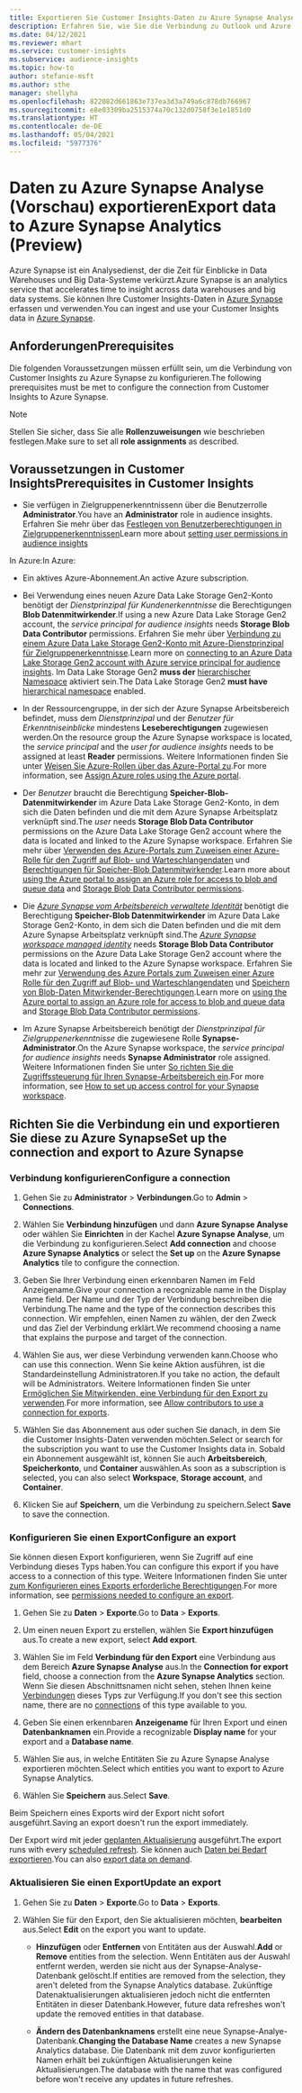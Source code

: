 ```yaml
---
title: Exportieren Sie Customer Insights-Daten zu Azure Synapse Analyse
description: Erfahren Sie, wie Sie die Verbindung zu Outlook und Azure Synapse Analyse konfigurieren.
ms.date: 04/12/2021
ms.reviewer: mhart
ms.service: customer-insights
ms.subservice: audience-insights
ms.topic: how-to
author: stefanie-msft
ms.author: sthe
manager: shellyha
ms.openlocfilehash: 822082d661863e737ea3d3a749a6c878db766967
ms.sourcegitcommit: e8e03309ba2515374a70c132d0758f3e1e1851d0
ms.translationtype: HT
ms.contentlocale: de-DE
ms.lasthandoff: 05/04/2021
ms.locfileid: "5977376"
---
```

# <a name="export-data-to-azure-synapse-analytics-preview"></a><span data-ttu-id="c301c-103">Daten zu Azure Synapse Analyse (Vorschau) exportieren</span><span class="sxs-lookup"><span data-stu-id="c301c-103">Export data to Azure Synapse Analytics (Preview)</span></span>

<span data-ttu-id="c301c-104">Azure Synapse ist ein Analysedienst, der die Zeit für Einblicke in Data Warehouses und Big Data-Systeme verkürzt.</span><span class="sxs-lookup"><span data-stu-id="c301c-104">Azure Synapse is an analytics service that accelerates time to insight across data warehouses and big data systems.</span></span> <span data-ttu-id="c301c-105">Sie können Ihre Customer Insights-Daten in [Azure Synapse](/azure/synapse-analytics/overview-what-is) erfassen und verwenden.</span><span class="sxs-lookup"><span data-stu-id="c301c-105">You can ingest and use your Customer Insights data in [Azure Synapse](/azure/synapse-analytics/overview-what-is).</span></span>

## <a name="prerequisites"></a><span data-ttu-id="c301c-106">Anforderungen</span><span class="sxs-lookup"><span data-stu-id="c301c-106">Prerequisites</span></span>

<span data-ttu-id="c301c-107">Die folgenden Voraussetzungen müssen erfüllt sein, um die Verbindung von Customer Insights zu Azure Synapse zu konfigurieren.</span><span class="sxs-lookup"><span data-stu-id="c301c-107">The following prerequisites must be met to configure the connection from Customer Insights to Azure Synapse.</span></span>

> [!NOTE]
> <span data-ttu-id="c301c-108">Stellen Sie sicher, dass Sie alle **Rollenzuweisungen** wie beschrieben festlegen.</span><span class="sxs-lookup"><span data-stu-id="c301c-108">Make sure to set all **role assignments** as described.</span></span>  

## <a name="prerequisites-in-customer-insights"></a><span data-ttu-id="c301c-109">Voraussetzungen in Customer Insights</span><span class="sxs-lookup"><span data-stu-id="c301c-109">Prerequisites in Customer Insights</span></span>

* <span data-ttu-id="c301c-110">Sie verfügen in Zielgruppenerkenntnissenn über die Benutzerrolle **Administrator**.</span><span class="sxs-lookup"><span data-stu-id="c301c-110">You have an **Administrator** role in audience insights.</span></span> <span data-ttu-id="c301c-111">Erfahren Sie mehr über das [Festlegen von Benutzerberechtigungen in Zielgruppenerkenntnissen](permissions.md#assign-roles-and-permissions)</span><span class="sxs-lookup"><span data-stu-id="c301c-111">Learn more about [setting user permissions in audience insights](permissions.md#assign-roles-and-permissions)</span></span>

<span data-ttu-id="c301c-112">In Azure:</span><span class="sxs-lookup"><span data-stu-id="c301c-112">In Azure:</span></span> 

- <span data-ttu-id="c301c-113">Ein aktives Azure-Abonnement.</span><span class="sxs-lookup"><span data-stu-id="c301c-113">An active Azure subscription.</span></span>

- <span data-ttu-id="c301c-114">Bei Verwendung eines neuen Azure Data Lake Storage Gen2-Konto benötigt der *Dienstprinzipal für Kundenerkenntnisse* die Berechtigungen **Blob Datenmitwirkender**.</span><span class="sxs-lookup"><span data-stu-id="c301c-114">If using a new Azure Data Lake Storage Gen2 account, the *service principal for audience insights* needs **Storage Blob Data Contributor** permissions.</span></span> <span data-ttu-id="c301c-115">Erfahren Sie mehr über [Verbindung zu einem Azure Data Lake Storage Gen2-Konto mit Azure-Dienstprinzipal für Zielgruppenerkenntnisse](connect-service-principal.md).</span><span class="sxs-lookup"><span data-stu-id="c301c-115">Learn more on [connecting to an Azure Data Lake Storage Gen2 account with Azure service principal for audience insights](connect-service-principal.md).</span></span> <span data-ttu-id="c301c-116">Im Data Lake Storage Gen2 **muss der** [hierarchischer Namespace](/azure/storage/blobs/data-lake-storage-namespace) aktiviert sein.</span><span class="sxs-lookup"><span data-stu-id="c301c-116">The Data Lake Storage Gen2 **must have** [hierarchical namespace](/azure/storage/blobs/data-lake-storage-namespace) enabled.</span></span>

- <span data-ttu-id="c301c-117">In der Ressourcengruppe, in der sich der Azure Synapse Arbeitsbereich befindet, muss dem *Dienstprinzipal* und der *Benutzer für Erkenntniseinblicke* mindestens **Leseberechtigungen** zugewiesen werden.</span><span class="sxs-lookup"><span data-stu-id="c301c-117">On the resource group the Azure Synapse workspace is located, the *service principal* and the *user for audience insights* needs to be assigned at least **Reader** permissions.</span></span> <span data-ttu-id="c301c-118">Weitere Informationen finden Sie unter [Weisen Sie Azure-Rollen über das Azure-Portal zu](/azure/role-based-access-control/role-assignments-portal).</span><span class="sxs-lookup"><span data-stu-id="c301c-118">For more information, see [Assign Azure roles using the Azure portal](/azure/role-based-access-control/role-assignments-portal).</span></span>

- <span data-ttu-id="c301c-119">Der *Benutzer* braucht die Berechtigung **Speicher-Blob-Datenmitwirkender** im Azure Data Lake Storage Gen2-Konto, in dem sich die Daten befinden und die mit dem Azure Synapse Arbeitsplatz verknüpft sind.</span><span class="sxs-lookup"><span data-stu-id="c301c-119">The *user* needs **Storage Blob Data Contributor** permissions on the Azure Data Lake Storage Gen2 account where the data is located and linked to the Azure Synapse workspace.</span></span> <span data-ttu-id="c301c-120">Erfahren Sie mehr über [Verwenden des Azure-Portals zum Zuweisen einer Azure-Rolle für den Zugriff auf Blob- und Warteschlangendaten](/azure/storage/common/storage-auth-aad-rbac-portal) und [Berechtigungen für Speicher-Blob Datenmitwirkender](/azure/role-based-access-control/built-in-roles#storage-blob-data-contributor).</span><span class="sxs-lookup"><span data-stu-id="c301c-120">Learn more about [using the Azure portal to assign an Azure role for access to blob and queue data](/azure/storage/common/storage-auth-aad-rbac-portal) and [Storage Blob Data Contributor permissions](/azure/role-based-access-control/built-in-roles#storage-blob-data-contributor).</span></span>

- <span data-ttu-id="c301c-121">Die *[Azure Synapse vom Arbeitsbereich verwaltete Identität](/azure/synapse-analytics/security/synapse-workspace-managed-identity)* benötigt die Berechtigung **Speicher-Blob Datenmitwirkender** im Azure Data Lake Storage Gen2-Konto, in dem sich die Daten befinden und die mit dem Azure Synapse Arbeitsplatz verknüpft sind.</span><span class="sxs-lookup"><span data-stu-id="c301c-121">The *[Azure Synapse workspace managed identity](/azure/synapse-analytics/security/synapse-workspace-managed-identity)* needs **Storage Blob Data Contributor** permissions on the Azure Data Lake Storage Gen2 account where the data is located and linked to the Azure Synapse workspace.</span></span> <span data-ttu-id="c301c-122">Erfahren Sie mehr zur [Verwendung des Azure Portals zum Zuweisen einer Azure Rolle für den Zugriff auf Blob- und Warteschlangendaten](/azure/storage/common/storage-auth-aad-rbac-portal) und [Speichern von Blob-Daten Mitwirkender-Berechtigungen](/azure/role-based-access-control/built-in-roles#storage-blob-data-contributor).</span><span class="sxs-lookup"><span data-stu-id="c301c-122">Learn more on [using the Azure portal to assign an Azure role for access to blob and queue data](/azure/storage/common/storage-auth-aad-rbac-portal) and [Storage Blob Data Contributor permissions](/azure/role-based-access-control/built-in-roles#storage-blob-data-contributor).</span></span>

- <span data-ttu-id="c301c-123">Im Azure Synapse Arbeitsbereich benötigt der *Dienstprinzipal für Zielgruppenerkenntnisse* die zugewiesene Rolle **Synapse-Administrator**.</span><span class="sxs-lookup"><span data-stu-id="c301c-123">On the Azure Synapse workspace, the *service principal for audience insights* needs **Synapse Administrator** role assigned.</span></span> <span data-ttu-id="c301c-124">Weitere Informationen finden Sie unter [So richten Sie die Zugriffssteuerung für Ihren Synapse-Arbeitsbereich ein](/azure/synapse-analytics/security/how-to-set-up-access-control).</span><span class="sxs-lookup"><span data-stu-id="c301c-124">For more information, see [How to set up access control for your Synapse workspace](/azure/synapse-analytics/security/how-to-set-up-access-control).</span></span>

## <a name="set-up-the-connection-and-export-to-azure-synapse"></a><span data-ttu-id="c301c-125">Richten Sie die Verbindung ein und exportieren Sie diese zu Azure Synapse</span><span class="sxs-lookup"><span data-stu-id="c301c-125">Set up the connection and export to Azure Synapse</span></span>

### <a name="configure-a-connection"></a><span data-ttu-id="c301c-126">Verbindung konfigurieren</span><span class="sxs-lookup"><span data-stu-id="c301c-126">Configure a connection</span></span>

1. <span data-ttu-id="c301c-127">Gehen Sie zu **Administrator** > **Verbindungen**.</span><span class="sxs-lookup"><span data-stu-id="c301c-127">Go to **Admin** > **Connections**.</span></span>

1. <span data-ttu-id="c301c-128">Wählen Sie **Verbindung hinzufügen** und dann **Azure Synapse Analyse** oder wählen Sie **Einrichten** in der Kachel **Azure Synapse Analyse**, um die Verbindung zu konfigurieren.</span><span class="sxs-lookup"><span data-stu-id="c301c-128">Select **Add connection** and choose **Azure Synapse Analytics** or select the **Set up** on the **Azure Synapse Analytics** tile to configure the connection.</span></span>

1. <span data-ttu-id="c301c-129">Geben Sie Ihrer Verbindung einen erkennbaren Namen im Feld Anzeigename.</span><span class="sxs-lookup"><span data-stu-id="c301c-129">Give your connection a recognizable name in the Display name field.</span></span> <span data-ttu-id="c301c-130">Der Name und der Typ der Verbindung beschreiben die Verbindung.</span><span class="sxs-lookup"><span data-stu-id="c301c-130">The name and the type of the connection describes this connection.</span></span> <span data-ttu-id="c301c-131">Wir empfehlen, einen Namen zu wählen, der den Zweck und das Ziel der Verbindung erklärt.</span><span class="sxs-lookup"><span data-stu-id="c301c-131">We recommend choosing a name that explains the purpose and target of the connection.</span></span>

1. <span data-ttu-id="c301c-132">Wählen Sie aus, wer diese Verbindung verwenden kann.</span><span class="sxs-lookup"><span data-stu-id="c301c-132">Choose who can use this connection.</span></span> <span data-ttu-id="c301c-133">Wenn Sie keine Aktion ausführen, ist die Standardeinstellung Administratoren.</span><span class="sxs-lookup"><span data-stu-id="c301c-133">If you take no action, the default will be Administrators.</span></span> <span data-ttu-id="c301c-134">Weitere Informationen finden Sie unter [Ermöglichen Sie Mitwirkenden, eine Verbindung für den Export zu verwenden](connections.md#allow-contributors-to-use-a-connection-for-exports).</span><span class="sxs-lookup"><span data-stu-id="c301c-134">For more information, see [Allow contributors to use a connection for exports](connections.md#allow-contributors-to-use-a-connection-for-exports).</span></span>

1. <span data-ttu-id="c301c-135">Wählen Sie das Abonnement aus oder suchen Sie danach, in dem Sie die Customer Insights-Daten verwenden möchten.</span><span class="sxs-lookup"><span data-stu-id="c301c-135">Select or search for the subscription you want to use the Customer Insights data in.</span></span> <span data-ttu-id="c301c-136">Sobald ein Abonnement ausgewählt ist, können Sie auch **Arbeitsbereich**, **Speicherkonto**, und **Container** auswählen.</span><span class="sxs-lookup"><span data-stu-id="c301c-136">As soon as a subscription is selected, you can also select **Workspace**, **Storage account**, and **Container**.</span></span>

1. <span data-ttu-id="c301c-137">Klicken Sie auf **Speichern**, um die Verbindung zu speichern.</span><span class="sxs-lookup"><span data-stu-id="c301c-137">Select **Save** to save the connection.</span></span>

### <a name="configure-an-export"></a><span data-ttu-id="c301c-138">Konfigurieren Sie einen Export</span><span class="sxs-lookup"><span data-stu-id="c301c-138">Configure an export</span></span>

<span data-ttu-id="c301c-139">Sie können diesen Export konfigurieren, wenn Sie Zugriff auf eine Verbindung dieses Typs haben.</span><span class="sxs-lookup"><span data-stu-id="c301c-139">You can configure this export if you have access to a connection of this type.</span></span> <span data-ttu-id="c301c-140">Weitere Informationen finden Sie unter [zum Konfigurieren eines Exports erforderliche Berechtigungen](export-destinations.md#set-up-a-new-export).</span><span class="sxs-lookup"><span data-stu-id="c301c-140">For more information, see [permissions needed to configure an export](export-destinations.md#set-up-a-new-export).</span></span>

1. <span data-ttu-id="c301c-141">Gehen Sie zu **Daten** > **Exporte**.</span><span class="sxs-lookup"><span data-stu-id="c301c-141">Go to **Data** > **Exports**.</span></span>

1. <span data-ttu-id="c301c-142">Um einen neuen Export zu erstellen, wählen Sie **Export hinzufügen** aus.</span><span class="sxs-lookup"><span data-stu-id="c301c-142">To create a new export, select **Add export**.</span></span>

1. <span data-ttu-id="c301c-143">Wählen Sie im Feld **Verbindung für den Export** eine Verbindung aus dem Bereich **Azure Synapse Analyse** aus.</span><span class="sxs-lookup"><span data-stu-id="c301c-143">In the **Connection for export** field, choose a connection from the **Azure Synapse Analytics** section.</span></span> <span data-ttu-id="c301c-144">Wenn Sie diesen Abschnittsnamen nicht sehen, stehen Ihnen keine [Verbindungen](connections.md) dieses Typs zur Verfügung.</span><span class="sxs-lookup"><span data-stu-id="c301c-144">If you don't see this section name, there are no [connections](connections.md) of this type available to you.</span></span>

1. <span data-ttu-id="c301c-145">Geben Sie einen erkennbaren **Anzeigename** für Ihren Export und einen **Datenbanknamen** ein.</span><span class="sxs-lookup"><span data-stu-id="c301c-145">Provide a recognizable **Display name** for your export and a **Database name**.</span></span>

1. <span data-ttu-id="c301c-146">Wählen Sie aus, in welche Entitäten Sie zu Azure Synapse Analyse exportieren möchten.</span><span class="sxs-lookup"><span data-stu-id="c301c-146">Select which entities you want to export to Azure Synapse Analytics.</span></span>

1. <span data-ttu-id="c301c-147">Wählen Sie **Speichern** aus.</span><span class="sxs-lookup"><span data-stu-id="c301c-147">Select **Save**.</span></span>

<span data-ttu-id="c301c-148">Beim Speichern eines Exports wird der Export nicht sofort ausgeführt.</span><span class="sxs-lookup"><span data-stu-id="c301c-148">Saving an export doesn't run the export immediately.</span></span>

<span data-ttu-id="c301c-149">Der Export wird mit jeder [geplanten Aktualisierung](system.md#schedule-tab) ausgeführt.</span><span class="sxs-lookup"><span data-stu-id="c301c-149">The export runs with every [scheduled refresh](system.md#schedule-tab).</span></span> <span data-ttu-id="c301c-150">Sie können auch [Daten bei Bedarf exportieren](export-destinations.md#run-exports-on-demand).</span><span class="sxs-lookup"><span data-stu-id="c301c-150">You can also [export data on demand](export-destinations.md#run-exports-on-demand).</span></span>

### <a name="update-an-export"></a><span data-ttu-id="c301c-151">Aktualisieren Sie einen Export</span><span class="sxs-lookup"><span data-stu-id="c301c-151">Update an export</span></span>

1. <span data-ttu-id="c301c-152">Gehen Sie zu **Daten** > **Exporte**.</span><span class="sxs-lookup"><span data-stu-id="c301c-152">Go to **Data** > **Exports**.</span></span>

1. <span data-ttu-id="c301c-153">Wählen Sie für den Export, den Sie aktualisieren möchten, **bearbeiten** aus.</span><span class="sxs-lookup"><span data-stu-id="c301c-153">Select **Edit** on the export you want to update.</span></span>

   - <span data-ttu-id="c301c-154">**Hinzufügen** oder **Entfernen** von Entitäten aus der Auswahl.</span><span class="sxs-lookup"><span data-stu-id="c301c-154">**Add** or **Remove** entities from the selection.</span></span> <span data-ttu-id="c301c-155">Wenn Entitäten aus der Auswahl entfernt werden, werden sie nicht aus der Synapse-Analyse-Datenbank gelöscht.</span><span class="sxs-lookup"><span data-stu-id="c301c-155">If entities are removed from the selection, they aren't deleted from the Synapse Analytics database.</span></span> <span data-ttu-id="c301c-156">Zukünftige Datenaktualisierungen aktualisieren jedoch nicht die entfernten Entitäten in dieser Datenbank.</span><span class="sxs-lookup"><span data-stu-id="c301c-156">However, future data refreshes won't update the removed entities in that database.</span></span>

   - <span data-ttu-id="c301c-157">**Ändern des Datenbanknamens** erstellt eine neue Synapse-Analye-Datenbank.</span><span class="sxs-lookup"><span data-stu-id="c301c-157">**Changing the Database Name** creates a new Synapse Analytics database.</span></span> <span data-ttu-id="c301c-158">Die Datenbank mit dem zuvor konfigurierten Namen erhält bei zukünftigen Aktualisierungen keine Aktualisierungen.</span><span class="sxs-lookup"><span data-stu-id="c301c-158">The database with the name that was configured before won't receive any updates in future refreshes.</span></span>
